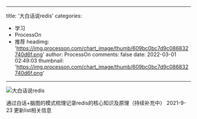 
---
title: '大白话说redis'
categories: 
 - 学习
 - ProcessOn
 - 推荐
headimg: 'https://img.processon.com/chart_image/thumb/609bc0bc7d9c086832740d6f.png'
author: ProcessOn
comments: false
date: 2022-03-01 02:49:03
thumbnail: 'https://img.processon.com/chart_image/thumb/609bc0bc7d9c086832740d6f.png'
---

<div>   
<img class="thumb" alt="大白话说redis" src="https://img.processon.com/chart_image/thumb/609bc0bc7d9c086832740d6f.png" referrerpolicy="no-referrer">
<p>通过白话+脑图的模式梳理记录redis的核心知识及原理（持续补充中）
2021-9-23 更新list相关信息</p>  
</div>
            